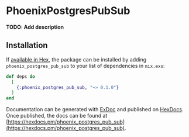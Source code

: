 # PhoenixPostgresPubSub

**TODO: Add description**

## Installation

If [available in Hex](https://hex.pm/docs/publish), the package can be installed
by adding `phoenix_postgres_pub_sub` to your list of dependencies in `mix.exs`:

```elixir
def deps do
  [
    {:phoenix_postgres_pub_sub, "~> 0.1.0"}
  ]
end
```

Documentation can be generated with [ExDoc](https://github.com/elixir-lang/ex_doc)
and published on [HexDocs](https://hexdocs.pm). Once published, the docs can
be found at [https://hexdocs.pm/phoenix_postgres_pub_sub](https://hexdocs.pm/phoenix_postgres_pub_sub).

